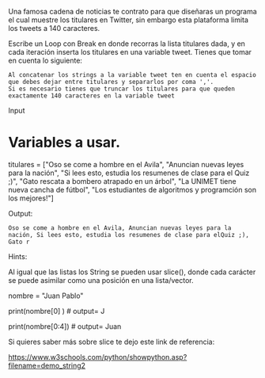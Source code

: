 Una famosa cadena de noticias te contrato para que diseñaras un programa el cual muestre los titulares en Twitter, sin embargo esta plataforma limita los tweets a 140 caracteres.

Escribe un Loop con Break en donde recorras la lista titulares dada, y en cada iteración inserta los titulares en una variable tweet. Tienes que tomar en cuenta lo siguiente:

    Al concatenar los strings a la variable tweet ten en cuenta el espacio que debes dejar entre titulares y separarlos por coma ','.
    Si es necesario tienes que truncar los titulares para que queden exactamente 140 caracteres en la variable tweet

Input

# Variables a usar.
titulares = ["Oso se come a hombre en el Avila",
             "Anuncian nuevas leyes para la nación",
             "Si lees esto, estudia los resumenes de clase para el Quiz ;)",
             "Gato rescata a bombero atrapado en un árbol",
             "La UNIMET tiene nueva cancha de fútbol",
             "Los estudiantes de algoritmos y programción son los mejores!"]

Output:

`Oso se come a hombre en el Avila, Anuncian nuevas leyes para la nación, Si lees esto, estudia los resumenes de clase para elQuiz ;), Gato r`

Hints:

Al igual que las listas los String se pueden usar slice(), donde cada carácter se puede asimilar como una posición en una lista/vector.

nombre = "Juan Pablo"

print(nombre[0] ) # output= J

print(nombre[0:4]) # output= Juan

Si quieres saber más sobre slice te dejo este link de referencia:

https://www.w3schools.com/python/showpython.asp?filename=demo_string2
